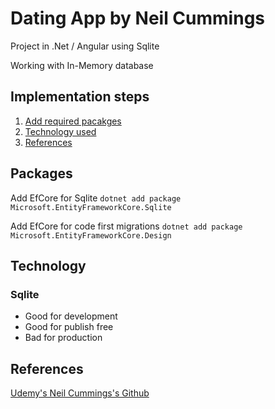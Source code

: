 # Dating App by Neil Cummings

Project in .Net / Angular using Sqlite

Working with In-Memory database

## Implementation steps

1. [Add required pacakges](#packages)
2. [Technology used](#technology)
3. [References](#references)

## Packages

Add EfCore for Sqlite `dotnet add package Microsoft.EntityFrameworkCore.Sqlite`

Add EfCore for code first migrations
`dotnet add package Microsoft.EntityFrameworkCore.Design`

## Technology

<h3>Sqlite</h3>

- Good for development
- Good for publish free
- Bad for production

## References

[Udemy's Neil Cummings's Github](https://github.com/TryCatchLearn/DatingApp-v6)
